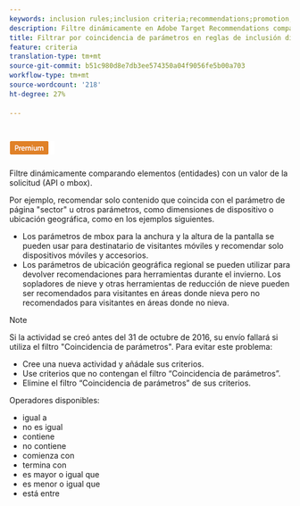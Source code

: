 ```yaml
---
keywords: inclusion rules;inclusion criteria;recommendations;promotion;promotions;dynamic filtering;dynamic;parameter matching
description: Filtre dinámicamente en Adobe Target Recommendations comparando elementos (entidades) con un valor de la solicitud (API o mbox).
title: Filtrar por coincidencia de parámetros en reglas de inclusión dinámica en Adobe Target Recommendations
feature: criteria
translation-type: tm+mt
source-git-commit: b51c980d8e7db3ee574350a04f9056fe5b00a703
workflow-type: tm+mt
source-wordcount: '218'
ht-degree: 27%

---
```



# ![Coincidencia de parámetros PREMIUM](/help/assets/premium.png)

Filtre dinámicamente comparando elementos (entidades) con un valor de la solicitud (API o mbox).

Por ejemplo, recomendar solo contenido que coincida con el parámetro de página &quot;sector&quot; u otros parámetros, como dimensiones de dispositivo o ubicación geográfica, como en los ejemplos siguientes.

* Los parámetros de mbox para la anchura y la altura de la pantalla se pueden usar para destinatario de visitantes móviles y recomendar solo dispositivos móviles y accesorios.
* Los parámetros de ubicación geográfica regional se pueden utilizar para devolver recomendaciones para herramientas durante el invierno. Los sopladores de nieve y otras herramientas de reducción de nieve pueden ser recomendados para visitantes en áreas donde nieva pero no recomendados para visitantes en áreas donde no nieva.

>[!NOTE]
>
>Si la actividad se creó antes del 31 de octubre de 2016, su envío fallará si utiliza el filtro &quot;Coincidencia de parámetros&quot;. Para evitar este problema:
>
>* Cree una nueva actividad y añádale sus criterios.
>* Use criterios que no contengan el filtro “Coincidencia de parámetros”.
>* Elimine el filtro “Coincidencia de parámetros” de sus criterios.


Operadores disponibles:

* igual a
* no es igual
* contiene
* no contiene
* comienza con
* termina con
* es mayor o igual que
* es menor o igual que
* está entre